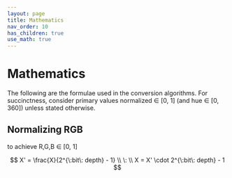 ```yaml
---
layout: page
title: Mathematics
nav_order: 10
has_children: true
use_math: true
---
```


# Mathematics

The following are the formulae used in the conversion algorithms. For succinctness, consider primary values normalized ∈ [0, 1] (and hue ∈ [0, 360]) unless stated otherwise.

## Normalizing RGB

to achieve R,G,B ∈ [0, 1]

$$
X' = \frac{X}{2^{\:bit\: depth} - 1}
\\ \: \\
X = X' \cdot 2^{\:bit\: depth} - 1
$$
